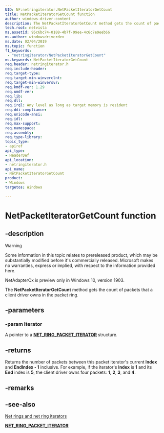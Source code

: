 ```yaml
---
UID: NF:netringiterator.NetPacketIteratorGetCount
title: NetPacketIteratorGetCount function
author: windows-driver-content
description: The NetPacketIteratorGetCount method gets the count of packets that a client driver owns in the packet ring.
tech.root: netvista
ms.assetid: 95c6bc74-0188-4b7f-99ee-4c6c7e9eeb66
ms.author: windowsdriverdev
ms.date: 02/04/2019
ms.topic: function
f1_keywords:
 - "netringiterator/NetPacketIteratorGetCount"
ms.keywords: NetPacketIteratorGetCount
req.header: netringiterator.h
req.include-header:
req.target-type:
req.target-min-winverclnt:
req.target-min-winversvr:
req.kmdf-ver: 1.29
req.umdf-ver:
req.lib:
req.dll:
req.irql: Any level as long as target memory is resident
req.ddi-compliance:
req.unicode-ansi:
req.idl:
req.max-support:
req.namespace:
req.assembly:
req.type-library: 
topic_type: 
- apiref
api_type: 
- HeaderDef
api_location: 
- netringiterator.h
api_name: 
- NetPacketIteratorGetCount
product:
- Windows
targetos: Windows

---
```


# NetPacketIteratorGetCount function


## -description

> [!WARNING]
> Some information in this topic relates to prereleased product, which may be substantially modified before it's commercially released. Microsoft makes no warranties, express or implied, with respect to the information provided here.
>
> NetAdapterCx is preview only in Windows 10, version 1903.

The **NetPacketIteratorGetCount** method gets the count of packets that a client driver owns in the packet ring.

## -parameters

### -param Iterator

A pointer to a [**NET_RING_PACKET_ITERATOR**](../netringiterator/ns-netringiterator-_net_ring_packet_iterator.md) structure.

## -returns

Returns the number of packets between this packet iterator's current **Index** and **EndIndex - 1** inclusive. For example, if the iterator's **Index** is **1** and its **End** index is **5**, the client driver owns four packets: **1**, **2**, **3**, and **4**.

## -remarks

## -see-also

[Net rings and net ring iterators](https://docs.microsoft.com/windows-hardware/drivers/netcx/net-rings-and-net-ring-iterators)

[**NET_RING_PACKET_ITERATOR**](../netringiterator/ns-netringiterator-_net_ring_packet_iterator.md)
